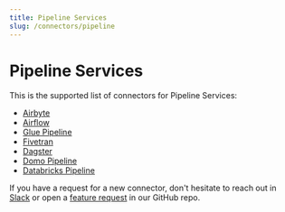 ```yaml
---
title: Pipeline Services
slug: /connectors/pipeline
---
```


# Pipeline Services

This is the supported list of connectors for Pipeline Services:

- [Airbyte](/connectors/pipeline/airbyte)
- [Airflow](/connectors/pipeline/airflow)
- [Glue Pipeline](/connectors/pipeline/glue-pipeline)
- [Fivetran](/connectors/pipeline/fivetran)
- [Dagster](/connectors/pipeline/dagster)
- [Domo Pipeline](/connectors/pipeline/domo-pipeline)
- [Databricks Pipeline](/connectors/pipeline/databricks-pipeline)

If you have a request for a new connector, don't hesitate to reach out in [Slack](https://slack.open-metadata.org/) or
open a [feature request](https://github.com/open-metadata/OpenMetadata/issues/new/choose) in our GitHub repo.
